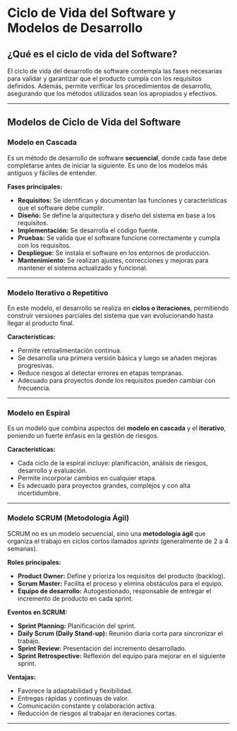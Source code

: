 # Ciclo de Vida del Software y Modelos de Desarrollo

## ¿Qué es el ciclo de vida del Software?

El ciclo de vida del desarrollo de software contempla las fases necesarias para validar y garantizar que el producto cumpla con los requisitos definidos. Además, permite verificar los procedimientos de desarrollo, asegurando que los métodos utilizados sean los apropiados y efectivos.

---

## Modelos de Ciclo de Vida del Software

### Modelo en Cascada

Es un método de desarrollo de software **secuencial**, donde cada fase debe completarse antes de iniciar la siguiente. Es uno de los modelos más antiguos y fáciles de entender.

**Fases principales:**

* **Requisitos:** Se identifican y documentan las funciones y características que el software debe cumplir.
* **Diseño:** Se define la arquitectura y diseño del sistema en base a los requisitos.
* **Implementación:** Se desarrolla el código fuente.
* **Pruebas:** Se valida que el software funcione correctamente y cumpla con los requisitos.
* **Despliegue:** Se instala el software en los entornos de producción.
* **Mantenimiento:** Se realizan ajustes, correcciones y mejoras para mantener el sistema actualizado y funcional.

---

### Modelo Iterativo o Repetitivo

En este modelo, el desarrollo se realiza en **ciclos o iteraciones**, permitiendo construir versiones parciales del sistema que van evolucionando hasta llegar al producto final.

**Características:**

* Permite retroalimentación continua.
* Se desarrolla una primera versión básica y luego se añaden mejoras progresivas.
* Reduce riesgos al detectar errores en etapas tempranas.
* Adecuado para proyectos donde los requisitos pueden cambiar con frecuencia.

---

### Modelo en Espiral

Es un modelo que combina aspectos del **modelo en cascada** y el **iterativo**, poniendo un fuerte énfasis en la gestión de riesgos.

**Características:**

* Cada ciclo de la espiral incluye: planificación, análisis de riesgos, desarrollo y evaluación.
* Permite incorporar cambios en cualquier etapa.
* Es adecuado para proyectos grandes, complejos y con alta incertidumbre.

---

### Modelo SCRUM (Metodología Ágil)

SCRUM no es un modelo secuencial, sino una **metodología ágil** que organiza el trabajo en ciclos cortos llamados *sprints* (generalmente de 2 a 4 semanas).

**Roles principales:**

* **Product Owner:** Define y prioriza los requisitos del producto (backlog).
* **Scrum Master:** Facilita el proceso y elimina obstáculos para el equipo.
* **Equipo de desarrollo:** Autogestionado, responsable de entregar el incremento de producto en cada sprint.

**Eventos en SCRUM:**

* **Sprint Planning:** Planificación del sprint.
* **Daily Scrum (Daily Stand-up):** Reunión diaria corta para sincronizar el trabajo.
* **Sprint Review:** Presentación del incremento desarrollado.
* **Sprint Retrospective:** Reflexión del equipo para mejorar en el siguiente sprint.

**Ventajas:**

* Favorece la adaptabilidad y flexibilidad.
* Entregas rápidas y continuas de valor.
* Comunicación constante y colaboración activa.
* Reducción de riesgos al trabajar en iteraciones cortas.

---
